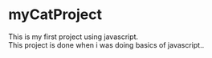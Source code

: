 # myCatProject
This is my first project using javascript.
<br/>
This project is done when i was doing basics of javascript..
